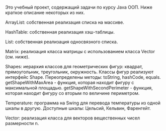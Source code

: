 Это учебный проект, содержащий задачи по курсу Java ООП.
Ниже краткое описание некоторых из них.

ArrayList: собственная реализация списка на массиве.

HashTable: собственная реализация хэш-таблицы.

List:  собственная реализация односвязного списка.

Matrix: реализация класса матрицы с использованием класса Vector (см. ниже).

Shapes: иерархия классов для геометрических фигур: квадрат, прямоугольник, треугольник, окружность. Классы фигур реализуют интерфейс Shape.
Переопределены методы:  toString, hashCode, equals.
getShapeWithMaxArea - функция, которая находит фигуру с максимальной площадью.
getShapeWithSecondPerimeter - функция, которая находит фигуру со вторым по величине периметром.

Temperature: программа на Swing для перевода температуры из одной шкалы в другую. Доступные шкалы: Цельсий, Кельвин, Фаренгейт.

Vector: реализация класса для векторов вещественных чисел размерности n.
